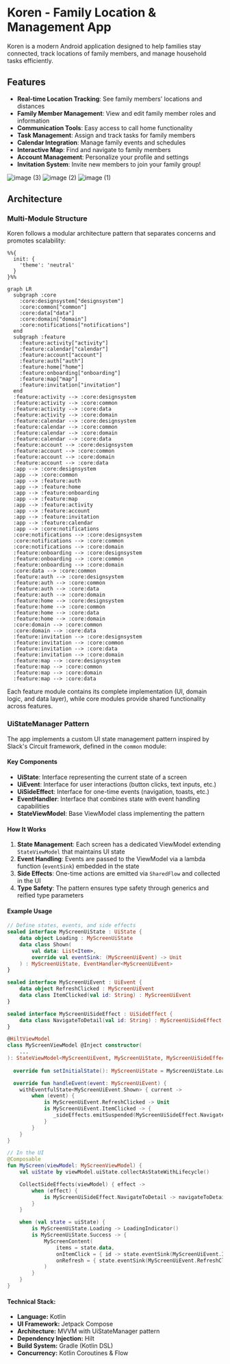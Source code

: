 # Koren - Family Location & Management App

Koren is a modern Android application designed to help families stay connected, track locations of family members, and manage household tasks efficiently.

## Features

- **Real-time Location Tracking**: See family members' locations and distances
- **Family Member Management**: View and edit family member roles and information
- **Communication Tools**: Easy access to call home functionality
- **Task Management**: Assign and track tasks for family members
- **Calendar Integration**: Manage family events and schedules
- **Interactive Map**: Find and navigate to family members
- **Account Management**: Personalize your profile and settings
- **Invitation System**: Invite new members to join your family group!

![image (3)](https://github.com/user-attachments/assets/a9e0ab6b-445b-48fc-825d-7d4003400ca3)
![image (2)](https://github.com/user-attachments/assets/ccaa2290-f730-40a8-a46a-c23fcc8da514)
![image (1)](https://github.com/user-attachments/assets/f80f1550-b328-4c4f-897e-262b8805be08)


## Architecture

### Multi-Module Structure

Koren follows a modular architecture pattern that separates concerns and promotes scalability:

```mermaid
%%{
  init: {
    'theme': 'neutral'
  }
}%%

graph LR
  subgraph :core
    :core:designsystem["designsystem"]
    :core:common["common"]
    :core:data["data"]
    :core:domain["domain"]
    :core:notifications["notifications"]
  end
  subgraph :feature
    :feature:activity["activity"]
    :feature:calendar["calendar"]
    :feature:account["account"]
    :feature:auth["auth"]
    :feature:home["home"]
    :feature:onboarding["onboarding"]
    :feature:map["map"]
    :feature:invitation["invitation"]
  end
  :feature:activity --> :core:designsystem
  :feature:activity --> :core:common
  :feature:activity --> :core:data
  :feature:activity --> :core:domain
  :feature:calendar --> :core:designsystem
  :feature:calendar --> :core:common
  :feature:calendar --> :core:domain
  :feature:calendar --> :core:data
  :feature:account --> :core:designsystem
  :feature:account --> :core:common
  :feature:account --> :core:domain
  :feature:account --> :core:data
  :app --> :core:designsystem
  :app --> :core:common
  :app --> :feature:auth
  :app --> :feature:home
  :app --> :feature:onboarding
  :app --> :feature:map
  :app --> :feature:activity
  :app --> :feature:account
  :app --> :feature:invitation
  :app --> :feature:calendar
  :app --> :core:notifications
  :core:notifications --> :core:designsystem
  :core:notifications --> :core:common
  :core:notifications --> :core:domain
  :feature:onboarding --> :core:designsystem
  :feature:onboarding --> :core:common
  :feature:onboarding --> :core:domain
  :core:data --> :core:common
  :feature:auth --> :core:designsystem
  :feature:auth --> :core:common
  :feature:auth --> :core:data
  :feature:auth --> :core:domain
  :feature:home --> :core:designsystem
  :feature:home --> :core:common
  :feature:home --> :core:data
  :feature:home --> :core:domain
  :core:domain --> :core:common
  :core:domain --> :core:data
  :feature:invitation --> :core:designsystem
  :feature:invitation --> :core:common
  :feature:invitation --> :core:data
  :feature:invitation --> :core:domain
  :feature:map --> :core:designsystem
  :feature:map --> :core:common
  :feature:map --> :core:domain
  :feature:map --> :core:data
```

Each feature module contains its complete implementation (UI, domain logic, and data layer), while core modules provide shared functionality across features.

### UiStateManager Pattern

The app implements a custom UI state management pattern inspired by Slack's Circuit framework, defined in the `common` module:

#### Key Components

- **UiState**: Interface representing the current state of a screen
- **UiEvent**: Interface for user interactions (button clicks, text inputs, etc.)
- **UiSideEffect**: Interface for one-time events (navigation, toasts, etc.)
- **EventHandler**: Interface that combines state with event handling capabilities
- **StateViewModel**: Base ViewModel class implementing the pattern

#### How It Works

1. **State Management**: Each screen has a dedicated ViewModel extending `StateViewModel` that maintains UI state
2. **Event Handling**: Events are passed to the ViewModel via a lambda function (`eventSink`) embedded in the state
3. **Side Effects**: One-time actions are emitted via `SharedFlow` and collected in the UI
4. **Type Safety**: The pattern ensures type safety through generics and reified type parameters

#### Example Usage

```kotlin
// Define states, events, and side effects
sealed interface MyScreenUiState : UiState {
    data object Loading : MyScreenUiState
    data class Shown(
        val data: List<Item>,
        override val eventSink: (MyScreenUiEvent) -> Unit
    ) : MyScreenUiState, EventHandler<MyScreenUiEvent>
}

sealed interface MyScreenUiEvent : UiEvent {
    data object RefreshClicked : MyScreenUiEvent
    data class ItemClicked(val id: String) : MyScreenUiEvent
}

sealed interface MyScreenUiSideEffect : UiSideEffect {
    data class NavigateToDetail(val id: String) : MyScreenUiSideEffect
}

@HiltViewModel
class MyScreenViewModel @Inject constructor(
    ...
): StateViewModel<MyScreenUiEvent, MyScreenUiState, MyScreenUiSideEffect>() {
    
  override fun setInitialState(): MyScreenUiState = MyScreenUiState.Loading

  override fun handleEvent(event: MyScreenUiEvent) {
    withEventfulState<MyScreenUiEvent.Shown> { current ->
        when (event) {
            is MyScreenUiEvent.RefreshClicked -> Unit
            is MyScreenUiEvent.ItemClicked -> {
               _sideEffects.emitSuspended(MyScreenUiSideEffect.NavigateToDetail(event.id))
            }
        }
    }
}

// In the UI
@Composable
fun MyScreen(viewModel: MyScreenViewModel) {
    val uiState by viewModel.uiState.collectAsStateWithLifecycle()

    CollectSideEffects(viewModel) { effect ->
        when (effect) {
            is MyScreenUiSideEffect.NavigateToDetail -> navigateToDetail(effect.id)
        }
    }

    when (val state = uiState) {
        is MyScreenUiState.Loading -> LoadingIndicator()
        is MyScreenUiState.Success -> {
            MyScreenContent(
                items = state.data,
                onItemClick = { id -> state.eventSink(MyScreenUiEvent.ItemClicked(id)) },
                onRefresh = { state.eventSink(MyScreenUiEvent.RefreshClicked) }
            )
        }
    }
}
```

####  Technical Stack:
- **Language:** Kotlin
- **UI Framework:** Jetpack Compose
- **Architecture:** MVVM with UiStateManager pattern
- **Dependency Injection:** Hilt
- **Build System:** Gradle (Kotlin DSL)
- **Concurrency:** Kotlin Coroutines & Flow
